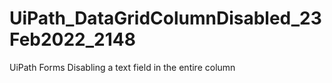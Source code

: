 # UiPath_DataGridColumnDisabled_23Feb2022_2148
UiPath Forms Disabling a text field in the entire column
